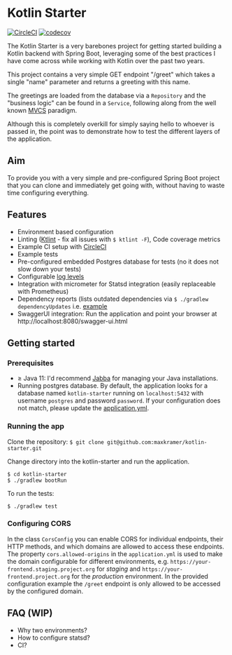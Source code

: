 # Kotlin Starter
[![CircleCI](https://circleci.com/gh/maxkramer/kotlin-starter/tree/master.svg?style=svg)](https://circleci.com/gh/maxkramer/kotlin-starter/tree/master)
[![codecov](https://codecov.io/gh/maxkramer/kotlin-starter/branch/master/graph/badge.svg)](https://codecov.io/gh/maxkramer/kotlin-starter)

The Kotlin Starter is a very barebones project for getting started building a Kotlin backend with Spring Boot, leveraging some of the best practices I have come across while working with Kotlin over the past two years.

This project contains a very simple GET endpoint "/greet" which takes a single "name" parameter and returns a greeting with this name.

The greetings are loaded from the database via a `Repository` and the "business logic" can be found in a `Service`, following along from the well known [MVCS][1] paradigm.

Although this is completely overkill for simply saying hello to whoever is passed in, the point was to demonstrate how to test the different layers of the application.

## Aim

To provide you with a very simple and pre-configured Spring Boot project that you can clone and immediately get going with, without having to waste time configuring everything.

## Features

- Environment based configuration
- Linting ([Ktlint][2] - fix all issues with `$ ktlint -F`), Code coverage metrics
- Example CI setup with [CircleCI][3]
- Example tests
- Pre-configured embedded Postgres database for tests (no it does not slow down your tests)
- Configurable [log levels][4]
- Integration with micrometer for Statsd integration (easily replaceable with Prometheus)
- Dependency reports (lists outdated dependencies via `$ ./gradlew dependencyUpdates` i.e. [example][5]
- SwaggerUI integration: Run the application and point your browser at http://localhost:8080/swagger-ui.html

## Getting started
### Prerequisites

- ≥ Java 11: I'd recommend [Jabba][6] for managing your Java installations.
- Running postgres database. By default, the application looks for a database named `kotlin-starter` running on `localhost:5432` with username `postgres` and password `password`. If your configuration does not match, please update the [application.yml][7].

### Running the app
Clone the repository:
```$ git clone git@github.com:maxkramer/kotlin-starter.git```

Change directory into the kotlin-starter and run the application.

```
$ cd kotlin-starter
$ ./gradlew bootRun
```

To run the tests:

```
$ ./gradlew test
```

### Configuring CORS
In the class `CorsConfig` you can enable CORS for individual endpoints, their HTTP methods, and which domains are allowed to access these endpoints.
The property `cors.allowed-origins` in the `application.yml` is used to make the domain configurable for different environments,
e.g. `https://your-frontend.staging.project.org` for _staging_ and `https://your-frontend.project.org` for the _production_ environment.
In the provided configuration example the `/greet` endpoint is only allowed to be accessed by the configured domain.

## FAQ (WIP)

- Why two environments?
- How to configure statsd?
- CI?

[1]: https://daymoframework.wordpress.com/2010/07/01/the-daymo-approach-to-model-view-controller/
[2]: https://ktlint.github.io/
[3]: https://circleci.com/gh/maxkramer/kotlin-starter/tree/master
[4]: https://github.com/maxkramer/kotlin-starter/blob/master/src/main/resources/logback-spring.xml
[5]: https://62-192011124-gh.circle-artifacts.com/0/tmp/workspace/build/reports/dependencies/report.txt
[6]: https://github.com/shyiko/jabba
[7]: https://github.com/maxkramer/kotlin-starter/blob/master/src/main/resources/application.yml
